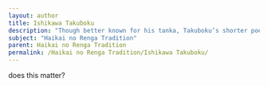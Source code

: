 ```yaml
---
layout: author
title: Ishikawa Takuboku
description: "Though better known for his tanka, Takuboku’s shorter poems often reflect the Haikai spirit with their nature themes and vivid imagery."
subject: "Haikai no Renga Tradition"
parent: Haikai no Renga Tradition
permalink: /Haikai no Renga Tradition/Ishikawa Takuboku/
---
```


does this matter?
